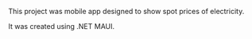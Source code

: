 This project was mobile app designed to show spot prices of electricity.

It was created using .NET MAUI.

